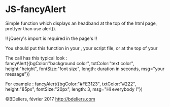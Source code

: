 # JS-fancyAlert
Simple function which displays an headband at the top of the html page, prettyer than use alert(). 

!! jQuery's import is required in the page's <head> !!

You should put this function in your <head>, your script file, or at the top of your <body>

The call has this typical look :  
fancyAlert({bgColor:"background color", txtColor:"text color", height:"height", fontSize:"font size", length: duration in seconds, msg="your message"})

For example :
fancyAlert({bgColor:"#FE3123", txtColor:"#222", height:"85px", fontSize:"20px", length: 3, msg="Hi everybody !"})

©BDeliers, février 2017
http://bdeliers.com	
